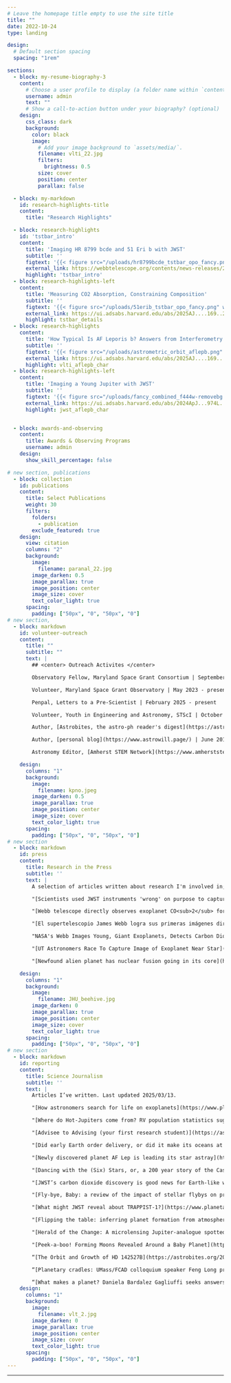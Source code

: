 ```yaml
---
# Leave the homepage title empty to use the site title
title: ""
date: 2022-10-24
type: landing

design:
  # Default section spacing
  spacing: "1rem"

sections:
  - block: my-resume-biography-3
    content:
      # Choose a user profile to display (a folder name within `content/authors/`)
      username: admin
      text: ""
      # Show a call-to-action button under your biography? (optional)
    design:
      css_class: dark
      background:
        color: black
        image:
          # Add your image background to `assets/media/`.
          filename: vlti_22.jpg
          filters:
            brightness: 0.5
          size: cover
          position: center
          parallax: false

  - block: my-markdown
    id: research-highlights-title
    content:
      title: "Research Highlights"

  - block: research-highlights
    id: 'tstbar_intro'
    content:
      title: 'Imaging HR 8799 bcde and 51 Eri b with JWST'
      subtitle: ''
      figtext: '{{< figure src="/uploads/hr8799bcde_tstbar_opo_fancy.png" width="320">}}'
      external_link: https://webbtelescope.org/contents/news-releases/2025/news-2025-114
      highlight: 'tstbar_intro'
  - block: research-highlights-left
    content:
      title: 'Measuring CO2 Absorption, Constraining Composition'
      subtitle: ''
      figtext: '{{< figure src="/uploads/51erib_tstbar_opo_fancy.png" width="360">}}'
      external_link: https://ui.adsabs.harvard.edu/abs/2025AJ....169..209B/abstract
      highlight: tstbar_details
  - block: research-highlights
    content:
      title: 'How Typical Is AF Leporis b? Answers from Interferometry'
      subtitle: ''
      figtext: '{{< figure src="/uploads/astrometric_orbit_aflepb.png" width="400">}}'
      external_link: https://ui.adsabs.harvard.edu/abs/2025AJ....169...30B/abstract
      highlight: vlti_aflepb_char
  - block: research-highlights-left
    content:
      title: 'Imaging a Young Jupiter with JWST'
      subtitle: ''
      figtext: '{{< figure src="/uploads/fancy_combined_f444w-removebg.png" width="340">}}'
      external_link: https://ui.adsabs.harvard.edu/abs/2024ApJ...974L..11F/abstract
      highlight: jwst_aflepb_char


  - block: awards-and-observing
    content:
      title: Awards & Observing Programs
      username: admin
    design:
      show_skill_percentage: false

# new section, publications
  - block: collection
    id: publications
    content:
      title: Select Publications
      weight: 30
      filters:
        folders:
          - publication
        exclude_featured: true
    design:
      view: citation
      columns: "2"
      background:
        image: 
          filename: paranal_22.jpg
        image_darken: 0.5
        image_parallax: true
        image_position: center
        image_size: cover
        text_color_light: true
      spacing:
        padding: ["50px", "0", "50px", "0"]
# new section, 
  - block: markdown
    id: volunteer-outreach
    content: 
      title: ""
      subtitle: ""
      text: |
        ## <center> Outreach Activites </center>

        Observatory Fellow, Maryland Space Grant Consortium | September 2022 - May 2023

        Volunteer, Maryland Space Grant Observatory | May 2023 - present

        Penpal, Letters to a Pre-Scientist | February 2025 - present

        Volunteer, Youth in Engineering and Astronomy, STScI | October 2022 - September 2023

        Author, [Astrobites, the astro-ph reader's digest](https://astrobites.org/author/wbalmer/) | December 2021 - present

        Author, [personal blog](https://www.astrowill.page/) | June 2018 – present

        Astronomy Editor, [Amherst STEM Network](https://www.amherststemnetwork.com/) | October 2019 – May 2021

    design:
      columns: "1"
      background:
        image: 
          filename: kpno.jpeg
        image_darken: 0.5
        image_parallax: true
        image_position: center
        image_size: cover
        text_color_light: true
      spacing:
        padding: ["50px", "0", "50px", "0"]
# new section
  - block: markdown
    id: press
    content:
      title: Research in the Press
      subtitle: ''
      text: |
        A selection of articles written about research I'm involved in; articles on a repeated topic typically indicate I provided additional comments for that particular article. Last updated 2025/03/27.

        "[Scientists used JWST instruments 'wrong' on purpose to capture direct images of exoplanets](https://www.space.com/space-exploration/james-webb-space-telescope/scientists-used-jwst-instruments-wrong-on-purpose-to-capture-direct-images-of-exoplanets)," by Victoria Corless for *Space.com*.

        "[Webb telescope directly observes exoplanet CO<sub>2</sub> for first time](https://phys.org/news/2025-03-webb-telescope-exoplanet.html)," by Daniel Lawler for *AFP*, available on *phys.org*.

        "[El supertelescopio James Webb logra sus primeras imágenes directas de dióxido de carbono fuera de nuestro sistema solar](https://www.elmundo.es/ciencia-y-salud/ciencia/2025/03/17/67d47779fc6c837f728b458f.html)," by Teresa Guerrero for *El Mundo*. 

        "NASA's Webb Images Young, Giant Exoplanets, Detects Carbon Dioxide," by Roberto Molar Candanosa for [JHU](https://hub.jhu.edu/2025/03/17/webb-telescope-carbon-dioxide-exoplanet/), and Hannah Braun for [STScI](https://webbtelescope.org/contents/news-releases/2025/news-2025-114?ftag=MSF0951a18) and [NASA](https://science.nasa.gov/missions/webb/nasas-webb-images-young-giant-exoplanets-detects-carbon-dioxide/). 

        "[UT Astronomers Race To Capture Image of Exoplanet Near Star](https://mcdonaldobservatory.org/news/releases/20241009)," McDonald Observatory Press Release, October 9, 2024

        "[Newfound alien planet has nuclear fusion going in its core](https://www.space.com/europe-gaia-mission-exoplanet-nuclear-fusion)," by Andrew Jones for *Space.com* 

    design:
      columns: "1"
      background:
        image: 
          filename: JHU_beehive.jpg
        image_darken: 0
        image_parallax: true
        image_position: center
        image_size: cover
        text_color_light: true
      spacing:
        padding: ["50px", "0", "50px", "0"]
# new section
  - block: markdown
    id: reporting
    content:
      title: Science Journalism
      subtitle: ''
      text: |
        Articles I’ve written. Last updated 2025/03/13.

        "[How astronomers search for life on exoplanets](https://www.planetary.org/articles/how-astronomers-search-for-life-on-exoplanets)" by William Balmer for *The Planetary Society*, Oct 11, 2023

        "[Where do Hot-Jupiters come from? RV population statistics suggests planet-planet interactions](https://astrobites.org/2023/10/11/hj-ecc-migration/)" by William Balmer for *[Astrobites](https://astrobites.org/)*, Oct 11, 2023

        "[Advisee to Advising (your first research student)](https://astrobites.org/2023/07/28/advisee-to-advisor/)" by William Balmer for *[Astrobites](https://astrobites.org/)*, Jul 28, 2023

        "[Did early Earth order delivery, or did it make its oceans at home?](https://astrobites.org/2023/04/27/earths-water-oceans-from-h2-atmosphere/)" by William Balmer for *[Astrobites](https://astrobites.org/)*, Apr 27, 2023

        "[Newly discovered planet AF Lep is leading its star astray](https://astrobites.org/2023/02/25/af-lep-discovery/)" by William Balmer for *[Astrobites](https://astrobites.org/)*, Feb 25, 2023

        "[Dancing with the (Six) Stars, or, a 200 year story of the Castor system](https://astrobites.org/2022/11/07/castor-interferometry-orbits/)" by William Balmer for *[Astrobites](https://astrobites.org/)*, Nov 7, 2022

        "[JWST’s carbon dioxide discovery is good news for Earth-like worlds](https://www.planetary.org/articles/jwst-carbon-dioxide-discovery-earth-like-worlds)" by William Balmer for *The Planetary Society*, Sep 27, 2022

        "[Fly-bye, Baby: a review of the impact of stellar flybys on protoplanetary disks](https://astrobites.org/2022/08/23/stellar-fly-bye-baby/)" by William Balmer for *[Astrobites](https://astrobites.org/)*, Aug 23, 2022

        "[What might JWST reveal about TRAPPIST-1?](https://www.planetary.org/articles/james-webb-space-telescope-trappist-1)" by William Balmer for *The Planetary Society*, June 9th, 2022.

        "[Flipping the table: inferring planet formation from atmospheric composition](https://astrobites.org/2022/05/06/planet-history-from-atmos/)" by William Balmer for *[Astrobites](https://astrobites.org/)*, May 6th, 2022.

        "[Herald of the Change: A microlensing Jupiter-analogue spotted in K2 data portends Roman’s yield of new planets](https://astrobites.org/2022/04/11/k2-first-microlensing/)" by William Balmer for *[Astrobites](https://astrobites.org/)*, April 11th, 2022.

        "[Peek-a-boo! Forming Moons Revealed Around a Baby Planet](https://astrobites.org/2022/02/09/pds70c-disk/)" by William Balmer for *[Astrobites](https://astrobites.org/)*, February 9th, 2022.

        “[The Orbit and Growth of HD 142527B](https://astrobites.org/2021/03/14/ur-orbit-growth-hd142527b/)” by William Balmer for *[Astrobites](https://astrobites.org/)*, March 14th, 2021.

        “[Planetary cradles: UMass/FCAD colloquium speaker Feng Long presents ALMA view of early solar systems](https://www.canva.com/design/DAERpXSyw0w/WmJjaMKrcUTdcG3b41gqHQ/view?utm_content=DAERpXSyw0w#35)” by William Balmer in *The Amherst STEM Network Magazine*, Issue 1.3, Fall 2020.

        “[What makes a planet? Daniela Bardalez Gagliuffi seeks answers in the lowest mass stars](https://www.canva.com/design/DAD9TCKM5ZQ/1lsfJaVxS_S-3MS0N55Bvw/view#33)” by William Balmer in *The Amherst STEM Network Magazine*, Issue 1.1, Spring 2020.
    design:
      columns: "1"
      background:
        image: 
          filename: vlt_2.jpg
        image_darken: 0
        image_parallax: true
        image_position: center
        image_size: cover
        text_color_light: true
      spacing:
        padding: ["50px", "0", "50px", "0"]
---
```



---
